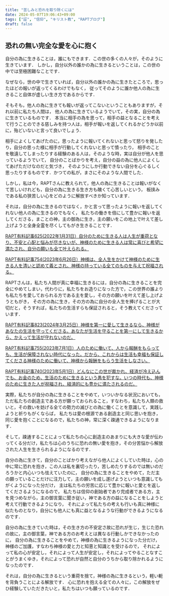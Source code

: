 ```yaml
---
title: "苦しみと恐れを取り除くには"
date: 2024-05-07T19:06:43+09:00
tags: ["証", "信仰", "キリスト教", "RAPTブログ"]
draft: false
---
```


## 恐れの無い完全な愛を心に抱く
自分の為に生きることは，誰にもできます．この世の多くの人々が，そのように生きています．
しかし，自分以外の誰かの為に生きるということは，この世の中では至極困難なことです．

なぜなら，世の中で生きていれば，自分以外の誰かの為に生きたところで，思ったほどの報いが返ってくるわけでもなく，
従ってそのように誰か他人の為に生きること自体が虚しい生き方であるからです．

そもそも，他人の為に生きても報いが返ってこないということもありますが，それ以前に私たち人間は，
他人の為に生きているようでいて，その実，自分の為に生きているものです．
本当に相手の為を思って，相手の益となることを考えて行うことのできる慈しみを持つ人は，相手が報いを返してくれるかどうか以前に，殆どいないと言って良いでしょう．

相手によくしてあげたのに，思ったように報いてくれないと思って怒りを発したり，自分の思った様に相手が行動してくれないと思って憤ったり，
相手のことを敬遠してしまったりする経験のある人は，そのような時，実は自分が他人を思っているようでいて，
自分のことばかりを考え，自分の益の為に他人によくしてあげただけなのだと気づき，
そのようにしか行動できない自分を心ぐるしく思ったりするものです．かつての私が，まさにそのような人間でした．

しかし，私は今，RAPTさんに教えられて，他人の為に生きることは報いがなくて苦しいけれども，自分の為に生きる生き方も醜くて心苦しいという，
板挟みである私の狭苦しい心をどのように解放すべきか知っています．

それは，自分の為に生きるのではなく，かと言って思ったように報いを返してくれない他人の為に生きるのでもなく，
私たちの働きを倍にして豊かに報いを返してくださる，まことの神，主の御為に生き，主の願いをこの地上で叶えて差し上げようと全身全霊を尽くしてもがき生きることです．

[RAPT有料記事625(2022年1月31日）自分のために生きる人は人生が重荷となり、不安と心配と悩みが尽きないが、神様のために生きる人は常に喜びと希望に満たされ、自分の願いも全て叶えられる。](https://rapt-neo.com/?p=56240)

[RAPT有料記事754(2023年6月26日）神様は、全人生をかけて神様のために生きる人を清いと認めて義とされ、神様の持っている全てのものを与えて祝福される。](https://rapt-neo.com/?p=58502)

RAPTさんは，私たち人間が真に幸福に生きるには，自分の為に生きることを完全にやめてしまい，代わりに，私たちをお造りになった方で，この世界の誰よりも私たちを愛しておられる方である主を愛し，その方の願いを叶えて差し上げようともがき，
その方の為に生き，その方の為に自分の全人生を捧げることが大切だと，そうすれば，私たちの生活すらも保証されると，そう教えてくださっています．

[RAPT有料記事823(2024年3月25日）神様を第一に愛して生きるなら、神様があなたの生活を守ってくださる。あなたが生活を守ることを第一にして生きるから、かえって生活が守れないのだ。](https://rapt-neo.com/?p=59508)

[RAPT有料記事755(2023年7月1日）人のために働いて、人から報酬をもらっても、生活が保障されない時代になった。だから、これからは生活も幸福も保証してくださる神様のために働いて、神様から報酬をもらう生活をしなさい。](https://rapt-neo.com/?p=58533)

[RAPT有料記事740(2023年5月1日）どんなにこの世が裁かれ、経済が冷え込んでも、お金のため、生活のために生きるという愚を犯すな。いつの時代も、神様のために生きた人が祝福され、経済的にも豊かに満たされるのだ。](https://rapt-neo.com/?p=58264)

実際，私たちが自分の為に生きることをやめて，いついかなる状況においても，ただ私たちの創造主である方が願っておられること，すなわち，私たち人類の救いと，その救いを妨げる全ての勢力の滅びとの為に働くことを意識して，実践しようと祈りもがくならば，
私たちは愛の根源である創造主と同じ思いを抱き，同じ愛を抱くことになるので，私たちの神，常に深く疎通できるようになります．

そして，疎通することによって私たちの心に創造主のあまりにも大きな愛が伝わってくる分だけ，私たちは心のうちに恐れの無い愛を抱き，その分苦悩から解放された人生を生きられるようになるのです．

自分の為に生きて，自分のことばかり考えながら他人によくしていた時は，心の中に常に恐れを抱き，この人は私を裏切ったり，苦しめたりするのでは無いのだろうかと内心いつも怯えていたのに，
自分の為に生きることをやめて，ただ主の願っていることだけに注力して，主の願いを成し遂げようといつも意識してもがくようになった分だけ，
主は私たちの労苦に応じて豊かに報いと愛とを返してくださるようになるので，
私たちは信仰の創始者であり完成者である方，主を見つめながら，主の御言葉に聞き従い，神である方の益になることをしようと考えて行動できるようになり，
それによって私たちの考えも行いも真に神様に似たものとなり，自分にも他人にも真に益となるような行動ができるようになるのです．

自分の為に生きていた時は，その生き方の不安定さ故に恐れが生じ，生じた恐れの故に，主の御言葉，神である方のお考えとは異なる行動しかできなかったのに，
自分の為に生きることをやめて，神様の為に生きるようになった分だけ，神様のご加護，すなわち神様の愛と力と知恵と知識とを受けるので，
それによって私の心が安定し，それによって人生が安定し，それによってやることなすことがうまくゆき，それによって恐れが自然と自分のうちから取り除かれるようになったのです．

それは，自分の為に生きるという重荷を捨て，神様の為に生きるという，軽い軛を背負うことによる解放です．
心に恐れを抱える全ての人々に，この解放をぜひ経験していただきたいと，私たちはいつも願っているのです．